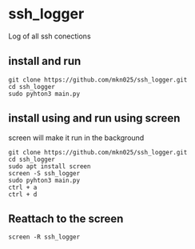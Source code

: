 # ssh_logger
Log of all ssh conections 


install and run
----------
```
git clone https://github.com/mkn025/ssh_logger.git
cd ssh_logger
sudo pyhton3 main.py
```


install using and run using screen
----------
screen will make it run in the background 
```
git clone https://github.com/mkn025/ssh_logger.git
cd ssh_logger
sudo apt install screen
screen -S ssh_logger
sudo pyhton3 main.py
ctrl + a
ctrl + d 
```

Reattach to the screen
----------
```
screen -R ssh_logger
```
